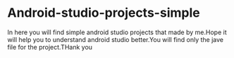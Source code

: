 # Android-studio-projects-simple
In here you will find simple android studio projects that made by me.Hope it will help you to understand android studio better.You will find only the jave file for the project.THank you
